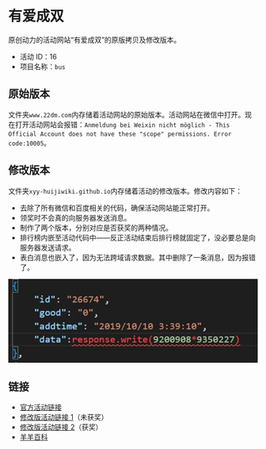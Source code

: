 # 有爱成双

原创动力的活动网站“有爱成双”的原版拷贝及修改版本。

- 活动 ID：16
- 项目名称：`bus`

## 原始版本

文件夹`www.22dm.com`内存储着活动网站的原始版本。活动网站在微信中打开。现在打开活动网站会报错：`Anmeldung bei Weixin nicht möglich - This Official Account does not have these "scope" permissions. Error code:10005`。

## 修改版本

文件夹`xyy-huijiwiki.github.io`内存储着活动的修改版本。修改内容如下：

- 去除了所有微信和百度相关的代码，确保活动网站能正常打开。
- 领奖时不会真的向服务器发送消息。
- 制作了两个版本，分别对应是否获奖的两种情况。
- 排行榜内嵌至活动代码中——反正活动结束后排行榜就固定了，没必要总是向服务器发送请求。
- 表白消息也嵌入了，因为无法跨域请求数据。其中删除了一条消息，因为报错了。

![](img/Screenshot%202023-02-23%20154822.jpg)

## 链接

- [官方活动链接](http://www.22dm.com/act/h5/bus)
- [修改版活动链接 1](https://xyy-huijiwiki.github.io/22dm-act/xyy-huijiwiki.github.io/act/h5/bus/index.html)（未获奖）
- [修改版活动链接 2](https://xyy-huijiwiki.github.io/22dm-act/xyy-huijiwiki.github.io/act/h5/bus/index2.html)（获奖）
- [羊羊百科](https://xyy.huijiwiki.com/wiki/有爱成双)
